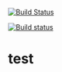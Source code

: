 [![Build Status](https://travis-ci.org/confi-dllinux/test.svg?branch=master)](https://travis-ci.org/confi-dllinux/test)

[![Build status](https://ci.appveyor.com/api/projects/status/vtbgqkf86diulk9ame02/branch/master?svg=true)](https://ci.appveyor.com/project/confi-dllinux/test/branch/master)

# test
